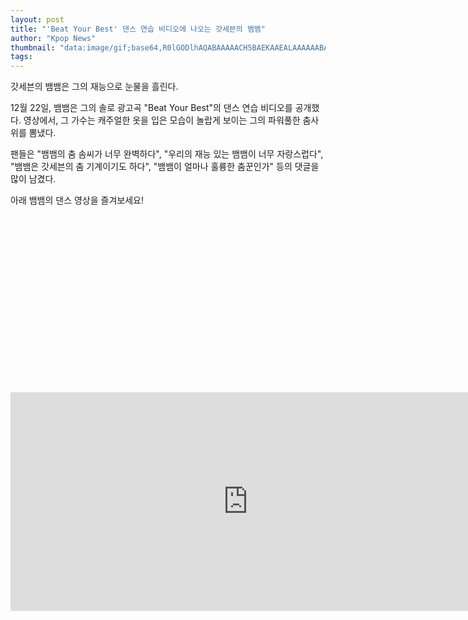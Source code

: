 ```yaml
---
layout: post
title: "'Beat Your Best' 댄스 연습 비디오에 나오는 갓세븐의 뱀뱀"
author: "Kpop News"
thumbnail: "data:image/gif;base64,R0lGODlhAQABAAAAACH5BAEKAAEALAAAAAABAAEAAAICTAEAOw=="
tags: 
---
```



갓세븐의 뱀뱀은 그의 재능으로 눈물을 흘린다.

12월 22일, 뱀뱀은 그의 솔로 광고곡 "Beat Your Best"의 댄스 연습 비디오를 공개했다. 영상에서, 그 가수는 캐주얼한 옷을 입은 모습이 놀랍게 보이는 그의 파워풀한 춤사위를 뽐냈다.

팬들은 "뱀뱀의 춤 솜씨가 너무 완벽하다", "우리의 재능 있는 뱀뱀이 너무 자랑스럽다", "뱀뱀은 갓세븐의 춤 기계이기도 하다", "뱀뱀이 얼마나 훌륭한 춤꾼인가" 등의 댓글을 많이 남겼다.

아래 뱀뱀의 댄스 영상을 즐겨보세요!


<div class="video_wrapper" style="padding-top: 56.25%;">
    <iframe width="760" height="350" frameborder="0" allow="accelerometer; autoplay; clipboard-write; encrypted-media; gyroscope; picture-in-picture" allowfullscreen="" class="lazyload" src="https://www.youtube.com/embed/JynN8UHkiZs"></iframe>
</div>
